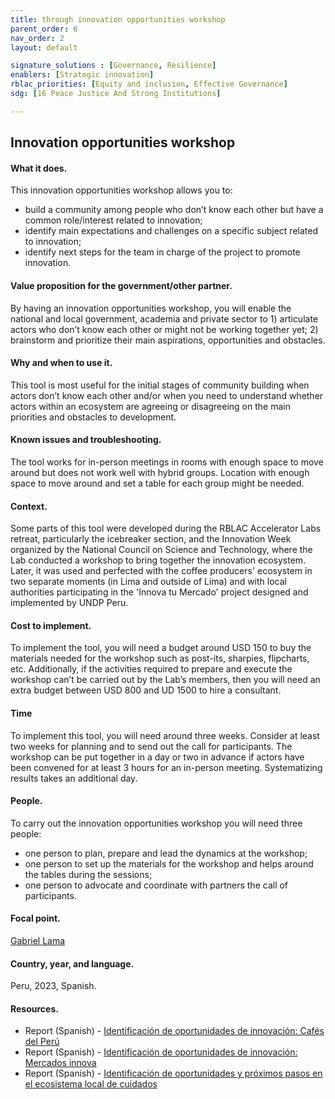 ```yaml
---
title: through innovation opportunities workshop
parent_order: 6
nav_order: 2
layout: default

signature_solutions : [Governance, Resilience]
enablers: [Strategic innovation]
rblac_priorities: [Equity and inclusion, Effective Governance]
sdg: [16 Peace Justice And Strong Institutions]

---
```


## Innovation opportunities workshop

#### What it does. 
This innovation opportunities workshop allows you to:
- build a community among people who don’t know each other but have a common role/interest related to innovation;  
- identify main expectations and challenges on a specific subject related to innovation;  
- identify next steps for the team in charge of the project to promote innovation.

#### Value proposition for the government/other partner. 
By having an innovation opportunities workshop, you will enable the national and local government, academia and private sector to 1) articulate actors who don’t know each other or might not be working together yet; 2) brainstorm and prioritize their main aspirations, opportunities and obstacles. 

#### Why and when to use it. 
This tool is most useful for the initial stages of community building when actors don’t know each other and/or when you need to understand whether actors within an ecosystem are agreeing or disagreeing on the main priorities and obstacles to development. 

#### Known issues and troubleshooting. 
The tool works for in-person meetings in rooms with enough space to move around but does not work well with hybrid groups. Location with enough space to move around and set a table for each group might be needed.

#### Context. 
Some parts of this tool were developed during the RBLAC Accelerator Labs retreat, particularly the icebreaker section, and the Innovation Week organized by the National Council on Science and Technology, where the Lab conducted a workshop to bring together the innovation ecosystem. Later, it was used and perfected with the coffee producers' ecosystem in two separate moments (in Lima and outside of Lima) and with local authorities participating in the 'Innova tu Mercado' project designed and implemented by UNDP Peru.

#### Cost to implement. 
To implement the tool, you will need a budget around USD 150 to buy the materials needed for the workshop such as post-its, sharpies, flipcharts, etc. Additionally, if the activities required to prepare and execute the workshop can’t be carried out by the Lab’s members, then you will need an extra budget between USD 800 and UD 1500 to hire a consultant. 

#### Time
To implement this tool, you will need around three weeks. Consider at least two weeks for planning and to send out the call for participants. The workshop can be put together in a day or two in advance if actors have been convened for at least 3 hours for an in-person meeting. Systematizing results takes an additional day.

#### People. 
To carry out the innovation opportunities workshop you will need three people: 
- one person to plan, prepare and lead the dynamics at the workshop; 
- one person to set up the materials for the workshop and helps around the tables during the sessions;
- one person to advocate and coordinate with partners the call of participants. 

#### Focal point. 
[Gabriel Lama](https://undp-accelerator-labs.github.io/Innovation-Toolkit-for-UNDP-Signature-Solutions/contributors/Gabriel%20Lama.html)

#### Country, year, and language.
 Peru, 2023, Spanish. 

#### Resources. 
- Report (Spanish) - [Identificación de oportunidades de innovación: Cafés del Perú](https://drive.google.com/file/d/1JNlRQ5rPfEURB2PvkCc0COQdrnjspZKQ/view?usp=sharing)
- Report (Spanish) - [Identificación de oportunidades de innovación: Mercados innova](https://drive.google.com/file/d/1WtKXdRu4b7A1L1E6dyhIo-g3JRGUcrr4/view?usp=drive_link)
- Report (Spanish) - [Identificación de oportunidades y próximos pasos en el ecosistema local de cuidados](https://drive.google.com/file/d/1wXfI13L0_9LwxzYNRii07t5DQpi10-ry/view?usp=drive_link)

